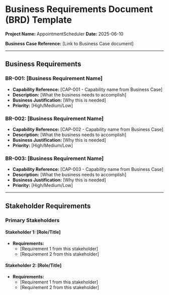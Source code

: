 # Business Requirements Document (BRD) Template

**Project Name:** AppointmentScheduler
**Date:** 2025-06-10

**Business Case Reference:** [Link to Business Case document]

---

## Business Requirements

### BR-001: [Business Requirement Name]
- **Capability Reference:** [CAP-001 - Capability name from Business Case]
- **Description:** [What the business needs to accomplish]
- **Business Justification:** [Why this is needed]
- **Priority:** [High/Medium/Low]

### BR-002: [Business Requirement Name]
- **Capability Reference:** [CAP-002 - Capability name from Business Case]
- **Description:** [What the business needs to accomplish]
- **Business Justification:** [Why this is needed]
- **Priority:** [High/Medium/Low]

### BR-003: [Business Requirement Name]
- **Capability Reference:** [CAP-003 - Capability name from Business Case]
- **Description:** [What the business needs to accomplish]
- **Business Justification:** [Why this is needed]
- **Priority:** [High/Medium/Low]

---

## Stakeholder Requirements

### Primary Stakeholders
#### Stakeholder 1: [Role/Title]
- **Requirements:**
  - [Requirement 1 from this stakeholder]
  - [Requirement 2 from this stakeholder]

#### Stakeholder 2: [Role/Title]
- **Requirements:**
  - [Requirement 1 from this stakeholder]
  - [Requirement 2 from this stakeholder]
